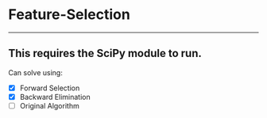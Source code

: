 # Feature-Selection
---
This requires the SciPy module to run.
---
Can solve using:
- [x] Forward Selection
- [x] Backward Elimination
- [ ] Original Algorithm